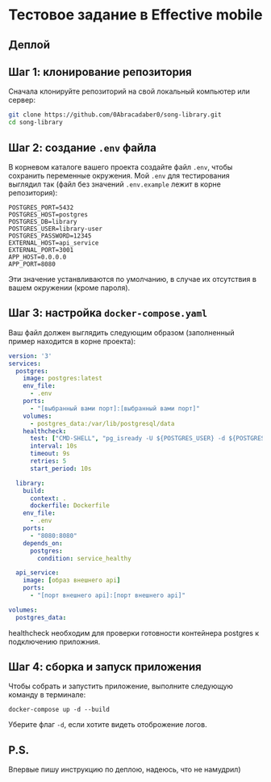 # Тестовое задание в Effective mobile

## Деплой
## Шаг 1: клонирование репозитория
Сначала клонируйте репозиторий на свой локальный компьютер или сервер:

``` bash
git clone https://github.com/0Abracadaber0/song-library.git
cd song-library
```

## Шаг 2: создание ```.env``` файла
В корневом каталоге вашего проекта создайте файл ```.env```, чтобы сохранить переменные окружения. Мой ```.env``` для тестирования выглядил так (файл без значений ```.env.example``` лежит в корне репозитория):
```
POSTGRES_PORT=5432
POSTGRES_HOST=postgres
POSTGRES_DB=library
POSTGRES_USER=library-user
POSTGRES_PASSWORD=12345
EXTERNAL_HOST=api_service
EXTERNAL_PORT=3001
APP_HOST=0.0.0.0
APP_PORT=8080
```
Эти значение устанвливаются по умолчанию, в случае их отсутствия в вашем окружении (кроме пароля).

## Шаг 3: настройка ```docker-compose.yaml```
Ваш файл должен выглядить следующим образом (заполненный пример находится в корне проекта):
```yaml
version: '3'
services:
  postgres:
    image: postgres:latest
    env_file:
      - .env
    ports:
      - "[выбранный вами порт]:[выбранный вами порт]"
    volumes:
      - postgres_data:/var/lib/postgresql/data
    healthcheck:
      test: ["CMD-SHELL", "pg_isready -U ${POSTGRES_USER} -d ${POSTGRES_DB}"]
      interval: 10s
      timeout: 9s
      retries: 5
      start_period: 10s

  library:
    build:
      context: .
      dockerfile: Dockerfile
    env_file:
      - .env
    ports:
      - "8080:8080"
    depends_on:
      postgres:
        condition: service_healthy

  api_service:
    image: [образ внешнего api]
    ports:
      - "[порт внешнего api]:[порт внешнего api]"

volumes:
  postgres_data:
```
healthcheck необходим для проверки готовности контейнера postgres к подключению приложния.

## Шаг 4: сборка и запуск приложения
Чтобы собрать и запустить приложение, выполните следующую команду в терминале:
```
docker-compose up -d --build
```
Уберите флаг ```-d```, если хотите видеть отоброжение логов.

## P.S.
Впервые пишу инструкцию по деплою, надеюсь, что не намудрил)
